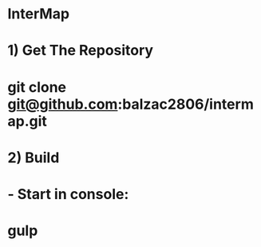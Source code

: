 # InterMap

# 1) Get The Repository
#         git clone git@github.com:balzac2806/intermap.git
#
# 2) Build
# - Start in console:
#         gulp

